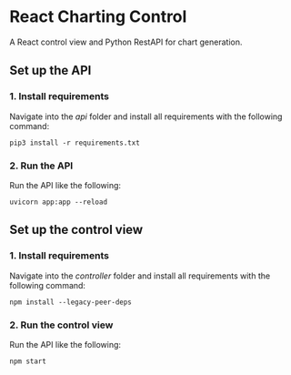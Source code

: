 # React Charting Control
A React control view and Python RestAPI for chart generation.

## Set up the API
### 1. Install requirements
Navigate into the *api* folder and install all requirements with the following command:
```
pip3 install -r requirements.txt
```
### 2. Run the API
Run the API like the following:
```
uvicorn app:app --reload
```

## Set up the control view
### 1. Install requirements
Navigate into the *controller* folder and install all requirements with the following command:
```
npm install --legacy-peer-deps
```
### 2. Run the control view
Run the API like the following:
```
npm start
```
